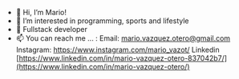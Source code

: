 - 👋 Hi, I’m Mario!
- 👀 I’m interested in programming, sports and lifestyle
- 🌱 Fullstack developer
- 📫 You can reach me ... :
  Email: mario.vazquez.otero@gmail.com
  Instagram: https://www.instagram.com/mario_vazot/
  Linkedin [https://www.linkedin.com/in/mario-vazquez-otero-837042b7/](https://www.linkedin.com/in/mario-vazquez-otero/)
